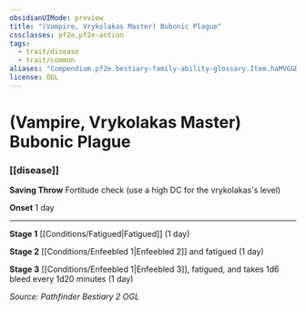 ```yaml
---
obsidianUIMode: preview
title: "(Vampire, Vrykolakas Master) Bubonic Plague"
cssclasses: pf2e,pf2e-action
tags:
  - trait/disease
  - trait/common
aliases: "Compendium.pf2e.bestiary-family-ability-glossary.Item.haMVGGDY3mLuKy9s"
license: OGL
---
```

# (Vampire, Vrykolakas Master) Bubonic Plague

### [[disease]]






**Saving Throw** Fortitude check (use a high DC for the vrykolakas's level)

**Onset** 1 day

* * *

**Stage 1** [[Conditions/Fatigued|Fatigued]] (1 day)

**Stage 2** [[Conditions/Enfeebled 1|Enfeebled 2]] and fatigued (1 day)

**Stage 3** [[Conditions/Enfeebled 1|Enfeebled 3]], fatigued, and takes 1d6 bleed every 1d20 minutes (1 day)

*Source: Pathfinder Bestiary 2*
*OGL*